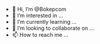 - 👋 Hi, I’m @Bokepcom
- 👀 I’m interested in ...
- 🌱 I’m currently learning ...
- 💞️ I’m looking to collaborate on ...
- 📫 How to reach me ...

<!---
Bokepcom/Bokepcom is a ✨ special ✨ repository because its `README.md` (this file) appears on your GitHub profile.
You can click the Preview link to take a look at your changes.
--->
